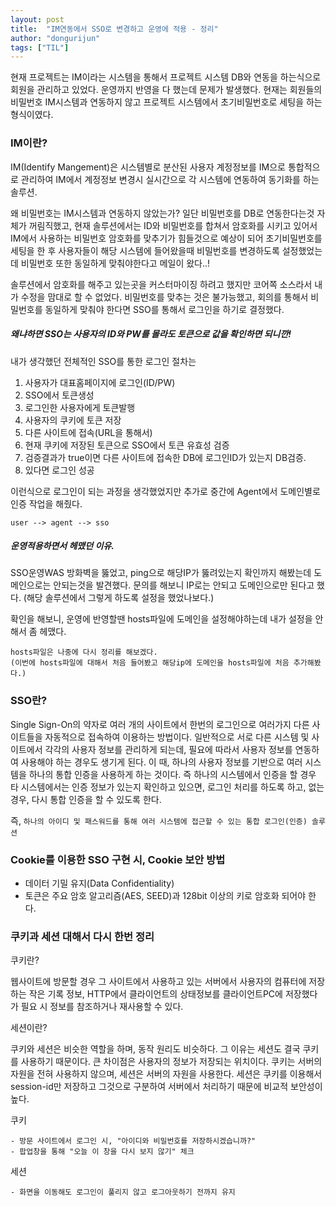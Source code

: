 ```yaml
---
layout: post
title:  "IM연동에서 SSO로 변경하고 운영에 적용 - 정리"
author: "dongurijun"
tags: ["TIL"]
---
```



현재 프로젝트는 IM이라는 시스템을 통해서 프로젝트 시스템 DB와 연동을 하는식으로 회원을 관리하고 있었다.
운영까지 반영을 다 했는데 문제가 발생했다.
현재는 회원들의 비밀번호 IM시스템과 연동하지 않고 프로젝트 시스템에서 초기비밀번호로 세팅을 하는 형식이였다.

### IM이란? 

IM(Identify Mangement)은 시스템별로 분산된 사용자 계정정보를 
IM으로 통합적으로 관리하여 IM에서 계정정보 변경시 실시간으로 
각 시스템에 연동하여 동기화를 하는 솔루션.


왜 비밀번호는 IM시스템과 연동하지 않았는가?
일단 비밀번호를 DB로 연동한다는것 자체가 꺼림직했고,
현재 솔루션에서는 ID와 비밀번호를 합쳐서 암호화를 시키고 있어서 
IM에서 사용하는 비밀번호 암호화를 맞추기가 힘들것으로 예상이 되어 초기비밀번호를 세팅을 한 후
사용자들이 해당 시스템에 들어왔을때 비밀번호를 변경하도록 설정했었는데
비밀번호 또한 동일하게 맞춰야한다고 메일이 왔다..!

솔루션에서 암호화를 해주고 있는곳을 커스터마이징 하려고 했지만 코어쪽 소스라서 내가 수정을 맘대로 할 수 없었다.
비밀번호를 맞추는 것은 불가능했고, 회의를 통해서 비밀번호를 동일하게 맞춰야 한다면
SSO를 통해서 로그인을 하기로 결정했다.

##### 왜냐하면 SSO는 사용자의 ID와 PW를 몰라도 토큰으로 값을 확인하면 되니깐!


내가 생각했던 전체적인 SSO를 통한 로그인 절차는

1. 사용자가 대표홈페이지에 로그인(ID/PW)
2. SSO에서 토큰생성
3. 로그인한 사용자에게 토큰발행
4. 사용자의 쿠키에 토큰 저장
5. 다른 사이트에 접속(URL을 통해서)
6. 현재 쿠키에 저장된 토큰으로 SSO에서 토큰 유효성 검증
7. 검증결과가 true이면 다른 사이트에 접속한 DB에 로그인ID가 있는지 DB검증.
8. 있다면 로그인 성공
            
이런식으로 로그인이 되는 과정을 생각했었지만 추가로
중간에 Agent에서 도메인별로 인증 작업을 해줬다.

    user --> agent --> sso


##### 운영적용하면서 헤맸던 이유.

SSO운영WAS 방화벽을 뚫었고, ping으로 해당IP가 뚫려있는지 확인까지 해봤는데
도메인으로는 안되는것을 발견했다.
문의를 해보니 IP로는 안되고 도메인으로만 된다고 했다.
(해당 솔루션에서 그렇게 하도록 설정을 했었나보다.)

확인을 해보니,
운영에 반영할땐 hosts파일에 도메인을 설정해야하는데 내가 설정을 안해서 좀 헤맸다.

    hosts파일은 나중에 다시 정리를 해보겠다.
    (이번에 hosts파일에 대해서 처음 들어봤고 해당ip에 도메인을 hosts파일에 처음 추가해봤다.)


### SSO란?

Single Sign-On의 약자로 여러 개의 사이트에서 한번의 로그인으로 여러가지 다른 
사이트들을 자동적으로 접속하여 이용하는 방법이다.
일반적으로 서로 다른 시스템 및 사이트에서 각각의 사용자 정보를 관리하게 되는데,
필요에 따라서 사용자 정보를 연동하여 사용해야 하는 경우도 생기게 된다.
이 때, 하나의 사용자 정보를 기반으로 여러 시스템을 하나의 통합 인증을 사용하게 하는 것이다.
즉 하나의 시스템에서 인증을 할 경우 타 시스템에서는 인증 정보가 있는지 확인하고 있으면, 
로그인 처리를 하도록 하고, 없는 경우, 다시 통합 인증을 할 수 있도록 한다.

즉, `하나의 아이디 및 패스워드를 통해 여러 시스템에 접근할 수 있는 통합 로그인(인증) 솔루션`


### Cookie를 이용한 SSO 구현 시, Cookie 보안 방법

- 데이터 기밀 유지(Data Confidentiality)
- 토큰은 주요 암호 알고리즘(AES, SEED)과 128bit 이상의 키로 암호화 되어야 한다.


### 쿠키과 세션 대해서 다시 한번 정리

쿠키란?

웹사이트에 방문할 경우 그 사이트에서 사용하고 있는 서버에서
사용자의 컴퓨터에 저장하는 작은 기록 정보, HTTP에서 클라이언트의 상태정보를 클라이언트PC에 저장했다가
필요 시 정보를 참조하거나 재사용할 수 있다.


세션이란?

쿠키와 세션은 비슷한 역할을 하며, 동작 원리도 비슷하다. 
그 이유는 세션도 결국 쿠키를 사용하기 때문이다.
큰 차이점은 사용자의 정보가 저장되는 위치이다. 
쿠키는 서버의 자원을 전혀 사용하지 않으며, 세션은 서버의 자원을 사용한다.
세션은 쿠키를 이용해서 session-id만 저장하고 그것으로 구분하여 서버에서 처리하기 때문에 비교적 보안성이 높다.



쿠키

    - 방문 사이트에서 로그인 시, "아이디와 비밀번호를 저장하시겠습니까?"
    - 팝업창을 통해 "오늘 이 창을 다시 보지 않기" 체크

세션 
    
    - 화면을 이동해도 로그인이 풀리지 않고 로그아웃하기 전까지 유지

